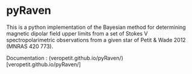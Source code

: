 # pyRaven

This is a python implementation of the Bayesian method for determining magnetic dipolar field upper limits from a set of Stokes V spectropolarimetric observations from a given star of Petit & Wade 2012 (MNRAS 420 773).

Documentation : (veropetit.github.io/pyRaven/)[veropetit.github.io/pyRaven/]